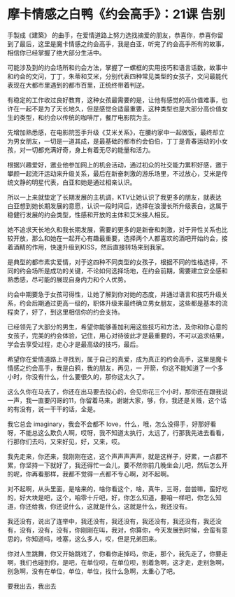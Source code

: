 # 摩卡情感之白鸭《约会高手》：21课 告别

手製成《建築》 的曲手，在爱情道路上努力选找摘爱的朋友，恭喜你，恭喜你留到了最后，这里是魔卡情感之约会高手，我是白亚，听完了约会高手所有的故事，相信你已经掌握了绝大部分生活中。

可能涉及到的约会场所和约会方法，掌握了一螺框的实用技巧和语言话数，故事中和约会的文问，丁丁，朱蒂和艾米，分别代表四种常见类型的女孩子，文问最能代表现在大都市里遇到的都市百里，正统终带着判逆。

有稳定的工作收过良好教育，这种女孩最需要的是，让他有感觉的高价值难事，也许在一起不是为了天长地久，但是感觉合适最重要，这种类型也是大部分高价值女生的类型，和约会以传统的咖啡厅，餐厅电影院为主。

先增加熟悉感，在电影院签手升级《艾米关系》，在腰约家中一起做饭，最终却立为男女朋友，一切是一道其成，是最基础的都市约会伯伯，丁丁是青春运动的小女孩，对一切都充满好奇，身上有着无尽的能量和活力。

根据兴趣爱好，邀业他参加网上的机会活动，通过初众的社交能力累积好感，邀于攀颜一起流汗运动来升级关系，最后在新奋刺激的游乐场里，不过放心，艾米是传统文静的明星代表，白亚和她是通过相亲认识。

所以一上来就垫定了长期发展的主机调，KTV让她认识了我更多的朋友，就表达白亚想到她长期发展的意愿，认识一段时间后，选择在浪漫长所升级表白，这属于稳健行发展的约会类型，性感和开放的主体和艾米接人相反。

她不追求天长地久和我长期发展，需要的更多的是新奋和刺激，对于异性关系也比较开放，那么和她在一起开心有趣最重要，选择两个人都喜欢的酒吧开始约会，接着酒精的作用，快速升级到KISS，然后直接转场来到我家。

是典型的都市素实爱情，对于这四种不同类型的女孩子，根据不同的性格选择，不同的约会场所是成功的关键，不论如何选择场地，在约会前期，需要建立安全感和熟悉感，尽可能的展现自身内力和个人优势。

约会中期要急于女孩可得性，让她了解到你对她的态度，并通过语言和技巧升级关系，约会后期通过更高一级的，职体升级来最终确立男女朋友，这些都是基本的流程卖了，好了，到这里相信你的约会支持。

已经领先了大部分的男生，希望你能够善加利用这些技巧和方法，及你和你心意的女孩子，完美的约会体验，记住，用心对待彼此才是最重要的，不可以追求结果，学会去享受过程，走心才是最高级的技巧，最后。

希望你在爱情道路上寻找到，属于自己的真爱，成为真正的约会高手，这里是魔卡情感之约会高手，我是白鸦，我的朋友，再见，一 开箭，你这不能知道了一个多小时，你没有什么，什么要很久的，那你这太久了。

这么久你在马去了，你还在出马要去投心的，会见你花三个小时，那你还在跟我说一声，我一直要闪哥的11，你留着马来，谢谢大家，够，你，我还是关贱，这个话的有没有，说一干干的话，全是。

我它总会 imaginary，我会不会都不 love，什么，哦，怎么没得手，好那好看呀，不能总这么欺负人啊，哎呀，我不知道太执行，太远了，行那我先进去看看，行那你们去吗，又来好见，好，又来，哎。

我先走来，你还来，我刚刚在这，这个声声声声声，就是这样子，好累，一点都不累，你坚持一下就好了，我还得忙一会儿，要不然你前几晚坐会儿吧，然后怎么开的呢，你再看那样，我都不觉得一点都不专心啊，对不起啊。

对不起啊，从头里面，是啥来的，啥你看这个，啥，真牛，三哥，尝尝嘛，蛮好吃的，好大块是吧，这个，咱零十斤吧，好，你怎么知道，要咱一样吧，你怎么知道，你还给我，你还说什么，这就是什么，这就是什么，我还没有。

我还没有，说出了连举中，我还没有，我还没有，我还没有，我还没有，我还没有，没有，没有，没有，你刚刚在叫，我对，你算你，今天发展到时候，会蛮有意思的，你知道吗，哇塞，这么多人，哎，但是兄弟回来。

你对人生跳舞，你又开始跳戏了，你看你走掉吗，你走，那个，我先走了，你要走啊，我们也碰到你，是吧，在单位呗，在单位呗，别着急啊，这才走，走别急啊，别急啊，没有在单位，单位，单位，找什么急啊，太重心了吧。

要我出去，我出去